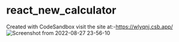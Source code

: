 # react_new_calculator
Created with CodeSandbox
visit the site at:-https://wlyqnj.csb.app/
![Screenshot from 2022-08-27 23-56-10](https://user-images.githubusercontent.com/73746406/187043620-c61d8470-d57c-471f-b016-e435c1740d12.png)
